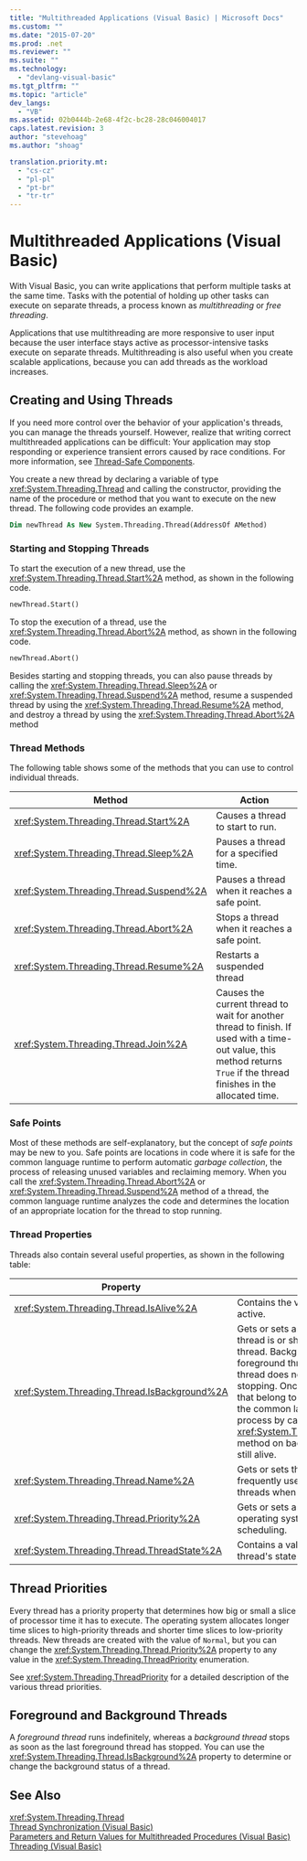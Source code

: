 ```yaml
---
title: "Multithreaded Applications (Visual Basic) | Microsoft Docs"
ms.custom: ""
ms.date: "2015-07-20"
ms.prod: .net
ms.reviewer: ""
ms.suite: ""
ms.technology: 
  - "devlang-visual-basic"
ms.tgt_pltfrm: ""
ms.topic: "article"
dev_langs: 
  - "VB"
ms.assetid: 02b0444b-2e68-4f2c-bc28-28c046004017
caps.latest.revision: 3
author: "stevehoag"
ms.author: "shoag"

translation.priority.mt: 
  - "cs-cz"
  - "pl-pl"
  - "pt-br"
  - "tr-tr"
---
```

# Multithreaded Applications (Visual Basic)
With Visual Basic, you can write applications that perform multiple tasks at the same time. Tasks with the potential of holding up other tasks can execute on separate threads, a process known as *multithreading* or *free threading*.  
  
 Applications that use multithreading are more responsive to user input because the user interface stays active as processor-intensive tasks execute on separate threads. Multithreading is also useful when you create scalable applications, because you can add threads as the workload increases.  
  
## Creating and Using Threads  
 If you need more control over the behavior of your application's threads, you can manage the threads yourself. However, realize that writing correct multithreaded applications can be difficult: Your application may stop responding or experience transient errors caused by race conditions. For more information, see [Thread-Safe Components](http://msdn.microsoft.com/library/4f7c7377-a782-4bd0-aaa3-9db8c12945ee).  
  
 You create a new thread by declaring a variable of type <xref:System.Threading.Thread> and calling the constructor, providing the name of the procedure or method that you want to execute on the new thread. The following code provides an example.  
  
```vb  
Dim newThread As New System.Threading.Thread(AddressOf AMethod)  
```  
  
### Starting and Stopping Threads  
 To start the execution of a new thread, use the <xref:System.Threading.Thread.Start%2A> method, as shown in the following code.  
  
```vb  
newThread.Start()  
```  
  
 To stop the execution of a thread, use the <xref:System.Threading.Thread.Abort%2A> method, as shown in the following code.  
  
```vb  
newThread.Abort()  
```  
  
 Besides starting and stopping threads, you can also pause threads by calling the <xref:System.Threading.Thread.Sleep%2A> or <xref:System.Threading.Thread.Suspend%2A> method, resume a suspended thread by using the <xref:System.Threading.Thread.Resume%2A> method, and destroy a thread by using the <xref:System.Threading.Thread.Abort%2A> method  
  
### Thread Methods  
 The following table shows some of the methods that you can use to control individual threads.  
  
|Method|Action|  
|------------|------------|  
|<xref:System.Threading.Thread.Start%2A>|Causes a thread to start to run.|  
|<xref:System.Threading.Thread.Sleep%2A>|Pauses a thread for a specified time.|  
|<xref:System.Threading.Thread.Suspend%2A>|Pauses a thread when it reaches a safe point.|  
|<xref:System.Threading.Thread.Abort%2A>|Stops a thread when it reaches a safe point.|  
|<xref:System.Threading.Thread.Resume%2A>|Restarts a suspended thread|  
|<xref:System.Threading.Thread.Join%2A>|Causes the current thread to wait for another thread to finish. If used with a time-out value, this method returns `True` if the thread finishes in the allocated time.|  
  
### Safe Points  
 Most of these methods are self-explanatory, but the concept of *safe points* may be new to you. Safe points are locations in code where it is safe for the common language runtime to perform automatic *garbage collection*, the process of releasing unused variables and reclaiming memory. When you call the <xref:System.Threading.Thread.Abort%2A> or <xref:System.Threading.Thread.Suspend%2A> method of a thread, the common language runtime analyzes the code and determines the location of an appropriate location for the thread to stop running.  
  
### Thread Properties  
 Threads also contain several useful properties, as shown in the following table:  
  
|Property|Value|  
|--------------|-----------|  
|<xref:System.Threading.Thread.IsAlive%2A>|Contains the value `True` if a thread is active.|  
|<xref:System.Threading.Thread.IsBackground%2A>|Gets or sets a Boolean that indicates if a thread is or should be a background thread. Background threads are like foreground threads, but a background thread does not prevent a process from stopping. Once all foreground threads that belong to a process have stopped, the common language runtime ends the process by calling the <xref:System.Threading.Thread.Abort%2A> method on background threads that are still alive.|  
|<xref:System.Threading.Thread.Name%2A>|Gets or sets the name of a thread. Most frequently used to discover individual threads when you debug.|  
|<xref:System.Threading.Thread.Priority%2A>|Gets or sets a value that is used by the operating system to prioritize thread scheduling.|  
|<xref:System.Threading.Thread.ThreadState%2A>|Contains a value that describes a thread's state or states.|  
  
## Thread Priorities  
 Every thread has a priority property that determines how big or small a slice of processor time it has to execute. The operating system allocates longer time slices to high-priority threads and shorter time slices to low-priority threads. New threads are created with the value of `Normal`, but you can change the <xref:System.Threading.Thread.Priority%2A> property to any value in the <xref:System.Threading.ThreadPriority> enumeration.  
  
 See <xref:System.Threading.ThreadPriority> for a detailed description of the various thread priorities.  
  
## Foreground and Background Threads  
 A *foreground thread* runs indefinitely, whereas a *background thread* stops as soon as the last foreground thread has stopped. You can use the <xref:System.Threading.Thread.IsBackground%2A> property to determine or change the background status of a thread.  
  
## See Also  
 <xref:System.Threading.Thread>   
 [Thread Synchronization (Visual Basic)](../../../../visual-basic/programming-guide/concepts/threading/thread-synchronization.md)   
 [Parameters and Return Values for Multithreaded Procedures (Visual Basic)](../../../../visual-basic/programming-guide/concepts/threading/parameters-and-return-values-for-multithreaded-procedures.md)   
 [Threading (Visual Basic)](../../../../visual-basic/programming-guide/concepts/threading/index.md)